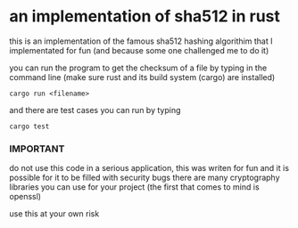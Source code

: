 # an implementation of sha512 in rust

this is an implementation of the famous sha512 hashing algorithim that I implementated for fun (and because some one challenged me to do it)

you can run the program to get the checksum of a file by typing in the command line (make sure rust and its build system (cargo) are installed)

`cargo run <filename>` 

and there are test cases you can run by typing

`cargo test`

### IMPORTANT
do not use this code in a serious application, this was writen for fun and it is possible for it to be filled with security bugs
there are many cryptography libraries you can use for your project (the first that comes to mind is openssl)

use this at your own risk

